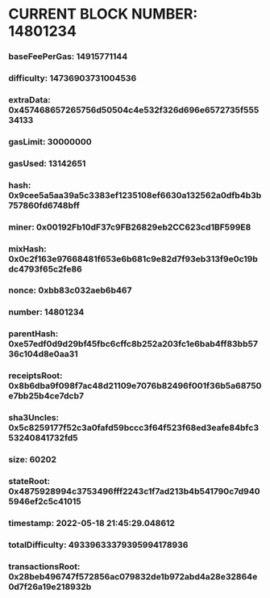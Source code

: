 # CURRENT BLOCK NUMBER: 14801234

### baseFeePerGas: 14915771144
### difficulty: 14736903731004536
### extraData: 0x457468657265756d50504c4e532f326d696e6572735f55534133
### gasLimit: 30000000
### gasUsed: 13142651
### hash: 0x9cee5a5aa39a5c3383ef1235108ef6630a132562a0dfb4b3b757860fd6748bff
### miner: 0x00192Fb10dF37c9FB26829eb2CC623cd1BF599E8
### mixHash: 0x0c2f163e97668481f653e6b681c9e82d7f93eb313f9e0c19bdc4793f65c2fe86
### nonce: 0xbb83c032aeb6b467
### number: 14801234
### parentHash: 0xe57edf0d9d29bf45fbc6cffc8b252a203fc1e6bab4ff83bb5736c104d8e0aa31
### receiptsRoot: 0x8b6dba9f098f7ac48d21109e7076b82496f001f36b5a68750e7bb25b4ce7dcb7
### sha3Uncles: 0x5c8259177f52c3a0fafd59bccc3f64f523f68ed3eafe84bfc353240841732fd5
### size: 60202
### stateRoot: 0x4875928994c3753496fff2243c1f7ad213b4b541790c7d9405946ef2c5c41015
### timestamp: 2022-05-18 21:45:29.048612
### totalDifficulty: 49339633379395994178936
### transactionsRoot: 0x28beb496747f572856ac079832de1b972abd4a28e32864e0d7f26a19e218932b
